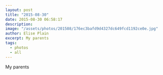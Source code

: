```yaml
---
layout: post
title: "2015-08-30"
date: 2015-08-30 06:58:17
description: 
image: "/assets/photos/201508/176ec3bafd9d4327dc649fcd1192ce0e.jpg"
author: Elise Plain
excerpt: My parents
tags: 
  - photos
  - all
---
```


My parents
<p></p>

